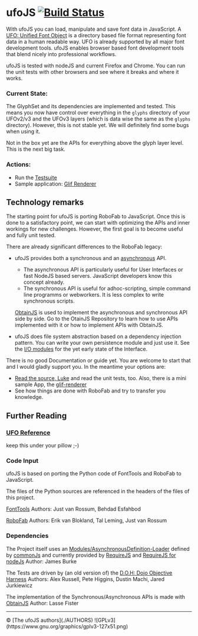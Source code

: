 ufoJS [![Build Status](https://travis-ci.org/graphicore/ufoJS.svg?branch=master)](https://travis-ci.org/graphicore/ufoJS)
=====

With ufoJS you can load, manipulate and save font data in JavaScript.
A [UFO: Unified Font Object](http://unifiedfontobject.org) is a directory 
based file format representing font data in a human readable way. UFO
is already supported by all major font development tools. ufoJS enables
browser based font development tools that blend nicely into
professional workflows.

ufoJS is tested with nodeJS and current Firefox and Chrome. You can run the
unit tests with other browsers and see where it breaks and where it works.

### Current State:
The GlyphSet and its dependencies are implemented and tested. This means
you now have control over everything in the `glyphs` directory of your
UFOv2/v3 and the UFOv3 layers (which is data wise the same as the
`glyphs` directory). However, this is not stable yet. We will definitely
find some bugs when using it.

Not in the box yet are the APIs for everything above the glyph layer level.
This is the next big task.


### Actions:
 * Run the [Testsuite](http://lib.ufojs.org/env/tests.html)
 * Sample application: [Glif Renderer](http://lib.ufojs.org/env/glif-renderer.xhtml)

Technology remarks
------------------

The starting point for ufoJS is porting RoboFab to JavaScript. Once this
is done to a satisfactory point, we can start with optimizing the APIs and
inner  workings for new challenges. However, the first goal is to become
useful and fully unit tested.

There are already significant differences to the RoboFab legacy:

 * ufoJS provides both a synchronous and an [asynchronous](http://en.wikipedia.org/wiki/Asynchronous_I/O)
   API.
   
   * The asynchronous API is particularly useful for User Interfaces or
   fast NodeJS based servers. JavaScript developers know this concept already.
   * The synchronous API is useful for adhoc-scripting, simple command line
     programms or webworkers. It is less complex to write synchronous scripts.
     
   [ObtainJS](https://github.com/graphicore/obtainJS) is used to implement the
   asynchronous and synchronous API side by side. Go to the OtainJS
   Repository to learn how to use APIs implemented with it or how to implement
   APIs with ObtainJS.
   
 * ufoJS does file system abstraction based on a dependency injection
   pattern. You can write your own persistence module and just use it.
   See the [I/O modules](https://github.com/graphicore/ufoJS/tree/master/lib/tools/io)
   for the yet early state of the Interface.

There is no good Documentation or guide yet. You are welcome to start that
and I would gladly support you. In the meantime your options are:

* [Read the source, Luke](http://blog.codinghorror.com/learn-to-read-the-source-luke/)
  and read the unit tests, too. Also, there is a mini sample App, the [glif-renderer](./env/glif-renderer.xhtml)
* See how things are done with RoboFab and try to transfer you knowledge.

Further Reading
---------------

### [UFO Reference](http://unifiedfontobject.org)

keep this under your pillow ;-)

### Code Input

ufoJS is based on porting the Python code of FontTools and RoboFab to JavaScript.

The files of the Python sources are referenced in the headers of the files
of this project.

[FontTools](https://github.com/behdad/fonttools)
Authors: Just van Rossum, Behdad Esfahbod

[RoboFab](http://www.robofab.org)
Authors: Erik van Blokland, Tal Leming, Just van Rossum

### Dependencies

The Project itself uses an [Modules/AsynchronousDefinition-Loader](http://wiki.commonjs.org/wiki/Modules/AsynchronousDefinition)
defined by [commonJs](http://www.commonjs.org/) and currently provided by
[RequireJS](http://requirejs.org/) and [RequireJS for nodeJs](https://github.com/jrburke/r.js)
Author: James Burke

The Tests are driven by (an old version of) the [D.O.H: Dojo Objective Harness](http://dojotoolkit.org/reference-guide/util/doh.html)
Authors: Alex Russell, Pete Higgins, Dustin Machi, Jared Jurkiewicz

The implementation of the Synchronous/Asynchronous APIs is made
with [ObtainJS](https://github.com/graphicore/obtainJS) Author: Lasse Fister

<hr />
© [The ufoJS authors](./AUTHORS)  
![GPLv3](https://www.gnu.org/graphics/gplv3-127x51.png)

